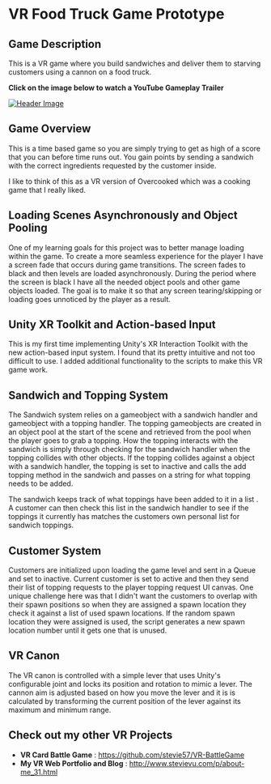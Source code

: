 # VR Food Truck Game Prototype

## Game Description 
This is a VR game where you build sandwiches and deliver them to starving customers using a cannon on a food truck.

**Click on the image below to watch a YouTube Gameplay Trailer**

[![Header Image](https://github.com/stevie57/VR-Cooking-Training-Prototype/blob/main/Assets/Textures/Sandwich%20image.png)](https://www.youtube.com/watch?v=idGoXzuUl7Y)

## Game Overview
This is a time based game so you are simply trying to get as high of a score that you can before time runs out. You gain points by sending a sandwich with the correct ingredients requested by the customer inside.

I like to think of this as a VR version of Overcooked which was a cooking game that I really liked.

## Loading Scenes Asynchronously and Object Pooling
One of my learning goals for this project was to better manage loading within the game. To create a more seamless experience for the player I have a screen fade that occurs during game transitions. The screen fades to black and then levels are loaded asynchronously. During the period where the screen is black I have all the needed object pools and other game objects loaded. The goal is to make it so that any screen tearing/skipping or loading goes unnoticed by the player as a result.

## Unity XR Toolkit and Action-based Input
This is my first time implementing Unity's XR Interaction Toolkit with the new action-based input system. I found that its pretty intuitive and not too difficult to use. I added additional functionality to the scripts to make this VR game work.

## Sandwich and Topping System
The Sandwich system relies on a gameobject with a sandwich handler and gameobject with a topping handler. The topping gameobjects are created in an object pool at the start of the scene and retrieved from the pool when the player goes to grab a topping. How the topping interacts with the sandwich is simply through checking for the sandwich handler when the topping collides with other objects. If the topping collides against a object with a sandwich handler, the topping is set to inactive and calls the add topping method in the sandwich and passes on a string for what topping needs to be added.

The sandwich keeps track of what toppings have been added to it in a list<string> . A customer can then check this list in the sandwich handler to see if the toppings it currently has matches the customers own personal list for sandwich toppings.

## Customer System
Customers are initialized upon loading the game level and sent in a Queue<customer> and set to inactive. Current customer is set to active and then they send their list of topping requests to the player topping request UI canvas. One unique challenge here was that I didn't want the customers to overlap with their spawn positions so when they are assigned a spawn location they check it against a list of used spawn locations. If the random spawn location they were assigned is used, the script generates a new spawn location number until it gets one that is unused.

## VR Canon
The VR canon is controlled with a simple lever that uses Unity's configurable joint and locks its position and rotation to mimic a lever. The cannon aim is adjusted based on how you move the lever and it is is calculated by transforming the current position of the lever against its maximum and minimum range.

## Check out my other VR Projects
* **VR Card Battle Game** : https://github.com/stevie57/VR-BattleGame
* **My VR Web Portfolio and Blog** : http://www.stevievu.com/p/about-me_31.html
